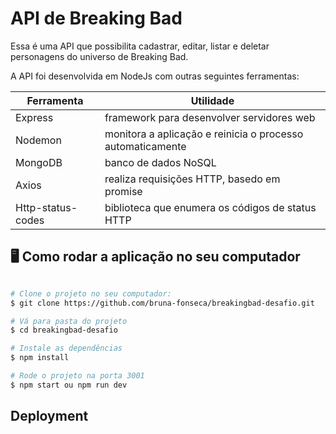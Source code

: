 # API de Breaking Bad

Essa é uma API que possibilita cadastrar, editar, listar e deletar personagens do universo de Breaking Bad.

A API foi desenvolvida em NodeJs com outras seguintes ferramentas:

Ferramenta   | Utilidade
--------- | ------
Express | framework para desenvolver servidores web
Nodemon | monitora a aplicação e reinicia o processo automaticamente
MongoDB | banco de dados NoSQL
Axios | realiza requisições HTTP, basedo em promise
Http-status-codes | biblioteca que enumera os códigos de status HTTP

## 🖥️ Como rodar a aplicação no seu computador

```bash

# Clone o projeto no seu computador:
$ git clone https://github.com/bruna-fonseca/breakingbad-desafio.git

# Vá para pasta do projeto
$ cd breakingbad-desafio

# Instale as dependências
$ npm install

# Rode o projeto na porta 3001
$ npm start ou npm run dev
```
## Deployment

